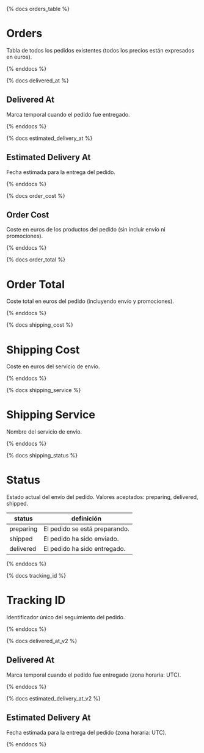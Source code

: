 {% docs orders_table %}

# Orders

Tabla de todos los pedidos existentes (todos los precios están 
expresados en euros).

{% enddocs %}

{% docs delivered_at %}

## Delivered At

Marca temporal cuando el pedido fue entregado.

{% enddocs %}

{% docs estimated_delivery_at %}

## Estimated Delivery At

Fecha estimada para la entrega del pedido.

{% enddocs %}

{% docs order_cost %}

## Order Cost

Coste en euros de los productos del pedido (sin incluir envío ni promociones).

{% enddocs %}

{% docs order_total %}

# Order Total

Coste total en euros del pedido (incluyendo envío y promociones).

{% enddocs %}

{% docs shipping_cost %}

# Shipping Cost

Coste en euros del servicio de envío.

{% enddocs %}

{% docs shipping_service %}

# Shipping Service

Nombre del servicio de envío.

{% enddocs %}

{% docs shipping_status %}

# Status

Estado actual del envío del pedido. Valores aceptados: preparing, delivered, shipped.

  | status         | definición                              |
  |----------------|-----------------------------------------|
  | preparing      | El pedido se está preparando.           |
  | shipped        | El pedido ha sido enviado.              |
  | delivered      | El pedido ha sido entregado.            |

{% enddocs %}

{% docs tracking_id %}

# Tracking ID

Identificador único del seguimiento del pedido.

{% enddocs %}


{% docs delivered_at_v2 %}

## Delivered At

Marca temporal cuando el pedido fue entregado (zona horaria: UTC).

{% enddocs %}

{% docs estimated_delivery_at_v2 %}

## Estimated Delivery At

Fecha estimada para la entrega del pedido (zona horaria: UTC).

{% enddocs %}
